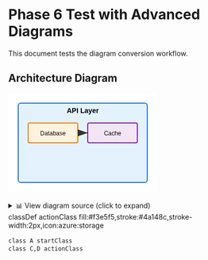 # Phase 6 Test with Advanced Diagrams

This document tests the diagram conversion workflow.

## Architecture Diagram

![Diagram](/.markdown-manager/diagrams/diagram_7ecb48beeb13.png)

<details>
<summary>📊 View diagram source (click to expand)</summary>

```mermaid
architecture-beta
    group api(cloud)[API Layer]
   ![Diagram](/.markdown-manager/diagrams/diagram_653f09d423d3.png)

<details>
<summary>📊 View diagram source (click to expand)</summary>

```mermaid
flowchart LR
    A[Start] --> B{Decision}
    B -->|Yes| C[Action 1]
    B -->|No| D[Action 2]
    
    classDef startClass fill:#e1f5fe,stroke:#01579b,stroke-width:2px,icon:aws:compute
    classDef actionClass fill:#f3e5f5,stroke:#4a148c,stroke-width:2px,icon:azure:storage
    
    class A startClass
    class C,D actionClass
```
</details>
    classDef actionClass fill:#f3e5f5,stroke:#4a148c,stroke-width:2px,icon:azure:storage
    
    class A startClass
    class C,D actionClass
```